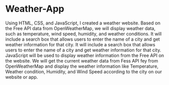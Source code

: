 # Weather-App
Using HTML, CSS, and JavaScript, I created a weather website.
Based on the Free API data from OpenWeatherMap, we will display weather data, such as temperature, wind speed, humidity, and weather conditions. It will include a search box that allows users to enter the name of a city and get weather information for that city.
It will include a search box that allows users to enter the name of a city and get weather information for that city. 
JavaScript will be used to display weather information from the Free API on the website. 
We will get the current weather data from Fess API fey from OpenWeatherMap and display the weather information like Temperature,  Weather condition, Humidity, and Wind Speed according to the city on our website or app.
